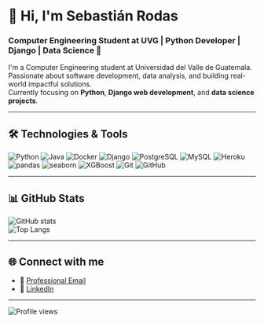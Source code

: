 # 👋 Hi, I'm Sebastián Rodas  

### Computer Engineering Student at UVG | Python Developer | Django | Data Science 🚀  

I'm a Computer Engineering student at Universidad del Valle de Guatemala.  
Passionate about software development, data analysis, and building real-world impactful solutions.  
Currently focusing on **Python**, **Django web development**, and **data science projects**.  

---

## 🛠️ Technologies & Tools
![Python](https://img.shields.io/badge/-Python-3776AB?style=flat&logo=python&logoColor=white)
![Java](https://img.shields.io/badge/Java-007396?style=for-the-badge&logo=java&logoColor=white)
![Docker](https://img.shields.io/badge/Docker-2496ED?style=for-the-badge&logo=docker&logoColor=white)
![Django](https://img.shields.io/badge/-Django-092E20?style=flat&logo=django&logoColor=white)
![PostgreSQL](https://img.shields.io/badge/-PostgreSQL-316192?style=flat&logo=postgresql&logoColor=white)
![MySQL](https://img.shields.io/badge/-MySQL-4479A1?style=flat&logo=mysql&logoColor=white)
![Heroku](https://img.shields.io/badge/-Heroku-430098?style=flat&logo=heroku&logoColor=white)
![pandas](https://img.shields.io/badge/-pandas-150458?style=flat&logo=pandas&logoColor=white)
![seaborn](https://img.shields.io/badge/-seaborn-3776AB?style=flat&logo=python&logoColor=white)
![XGBoost](https://img.shields.io/badge/-XGBoost-FF6600?style=flat&logo=python&logoColor=white)
![Git](https://img.shields.io/badge/-Git-F05032?style=flat&logo=git&logoColor=white)
![GitHub](https://img.shields.io/badge/-GitHub-181717?style=flat&logo=github&logoColor=white)

---

## 📊 GitHub Stats
![GitHub stats](https://github-readme-stats.vercel.app/api?username=Seba-sRod-1808&show_icons=true&theme=radical)  
![Top Langs](https://github-readme-stats.vercel.app/api/top-langs/?username=Seba-sRod-1808&layout=compact&theme=radical)

---

## 🌐 Connect with me
- 📧 [Professional Email](mailto:sebasrod1808@gmail.com)  
- 💼 [LinkedIn](https://www.linkedin.com/in/https://www.linkedin.com/in/sebasti%C3%A1n-rodas-rodr%C3%ADguez-17a06318a/)  

---

![Profile views](https://komarev.com/ghpvc/?username=Seba-sRod-1808)  
